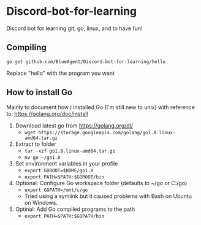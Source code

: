 # Discord-bot-for-learning

Discord bot for learning git, go, linux, and to have fun!

## Compiling

	go get github.com/BlueAgent/Discord-bot-for-learning/hello

Replace "hello" with the program you want

## How to install Go

Mainly to document how I installed Go (I'm still new to unix) with reference to: https://golang.org/doc/install

1. Download latest go from https://golang.org/dl/
	* `wget https://storage.googleapis.com/golang/go1.8.linux-amd64.tar.gz`
2. Extract to folder
	* `tar -xzf go1.8.linux-amd64.tar.gz`
	* `mv go ~/go1.8`
3. Set environment variables in your profile
	* `export GOROOT=$HOME/go1.8`
	* `export PATH=$PATH:$GOROOT/bin`
4. Optional: Configure Go workspace folder (defaults to ~/go or C:/go)
	* `export GOPATH=/mnt/c/go`
    * Tried using a symlink but it caused problems with Bash on Ubuntu on Windows.
5. Optinal: Add Go compiled programs to the path
	* `export PATH=$PATH:$GOPATH/bin`
